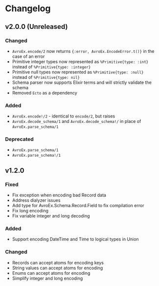# Changelog

## v2.0.0 (Unreleased)

### Changed
* `AvroEx.encode/2` now returns `{:error, AvroEx.EncodeError.t()}` in the case of an error
* Primitive integer types now represented as `%Primitive{type: :int}` instead of `%Primitive{type: :integer}`
* Primitive null types now represented as `%Primitive{type: :null}` instead of `%Primitive{type: nil}`
* Schema parser now supports Elixir terms and will strictly validate the schema
* Removed `Ecto` as a dependency

### Added
* `AvroEx.encode!/2` - identical to `encode/2`, but raises
* `AvroEx.decode_schema/1` and `AvroEx.decode_schema!/` in place of `AvroEx.parse_schema/1`

### Deprecated
* `AvroEx.parse_schema/1`
* `AvroEx.parse_schema!/1`

## v1.2.0

### Fixed
* Fix exception when encoding bad Record data
* Address dialyzer issues
* Add type for AvroEx.Schema.Record.Field to fix compilation error
* Fix long encoding
* Fix variable integer and long decoding

### Added
* Support encoding DateTime and Time to logical types in Union

### Changed
* Records can accept atoms for encoding keys
* String values can accept atoms for encoding
* Enums can accept atoms for encoding
* Simplify integer and long encoding


